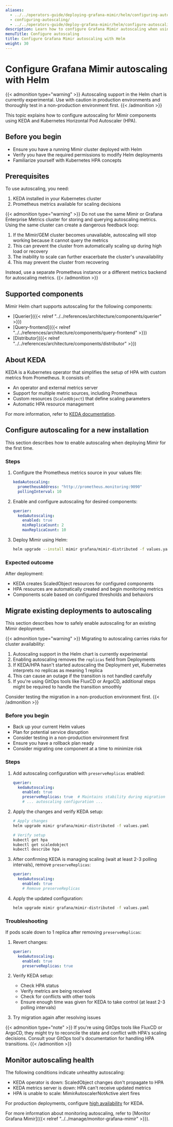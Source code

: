 ```yaml
---
aliases:
  - ../../operators-guide/deploying-grafana-mimir/helm/configuring-autoscaling/
  - configuring-autoscaling/
  - ../../operators-guide/deploy-grafana-mimir/helm/configure-autoscaling/
description: Learn how to configure Grafana Mimir autoscaling when using Helm.
menuTitle: Configure autoscaling
title: Configure Grafana Mimir autoscaling with Helm
weight: 30
---
```


# Configure Grafana Mimir autoscaling with Helm

{{< admonition type="warning" >}}
Autoscaling support in the Helm chart is currently experimental. Use with caution in production environments and thoroughly test in a non-production environment first.
{{< /admonition >}}

This topic explains how to configure autoscaling for Mimir components using KEDA and Kubernetes Horizontal Pod Autoscaler (HPA).

## Before you begin

- Ensure you have a running Mimir cluster deployed with Helm
- Verify you have the required permissions to modify Helm deployments
- Familiarize yourself with Kubernetes HPA concepts

## Prerequisites

To use autoscaling, you need:

1. KEDA installed in your Kubernetes cluster
2. Prometheus metrics available for scaling decisions

{{< admonition type="warning" >}}
Do not use the same Mimir or Grafana Enterprise Metrics cluster for storing and querying autoscaling metrics. Using the same cluster can create a dangerous feedback loop:

1. If the Mimir/GEM cluster becomes unavailable, autoscaling will stop working because it cannot query the metrics
2. This can prevent the cluster from automatically scaling up during high load or recovery
3. The inability to scale can further exacerbate the cluster's unavailability
4. This may prevent the cluster from recovering

Instead, use a separate Prometheus instance or a different metrics backend for autoscaling metrics.
{{< /admonition >}}

## Supported components

Mimir Helm chart supports autoscaling for the following components:

- [Querier]({{< relref "../../references/architecture/components/querier" >}})
- [Query-frontend]({{< relref "../../references/architecture/components/query-frontend" >}})
- [Distributor]({{< relref "../../references/architecture/components/distributor" >}})

## About KEDA

KEDA is a Kubernetes operator that simplifies the setup of HPA with custom metrics from Prometheus. It consists of:

- An operator and external metrics server
- Support for multiple metric sources, including Prometheus
- Custom resources (`ScaledObject`) that define scaling parameters
- Automatic HPA resource management

For more information, refer to [KEDA documentation](https://keda.sh).

## Configure autoscaling for a new installation

This section describes how to enable autoscaling when deploying Mimir for the first time.

### Steps

1. Configure the Prometheus metrics source in your values file:
   ```yaml
   kedaAutoscaling:
     prometheusAddress: "http://prometheus.monitoring:9090"
     pollingInterval: 10
   ```

2. Enable and configure autoscaling for desired components:
   ```yaml
   querier:
     kedaAutoscaling:
       enabled: true
       minReplicaCount: 2
       maxReplicaCount: 10
   ```

3. Deploy Mimir using Helm:
   ```bash
   helm upgrade --install mimir grafana/mimir-distributed -f values.yaml
   ```

### Expected outcome

After deployment:
- KEDA creates ScaledObject resources for configured components
- HPA resources are automatically created and begin monitoring metrics
- Components scale based on configured thresholds and behaviors

## Migrate existing deployments to autoscaling

This section describes how to safely enable autoscaling for an existing Mimir deployment.

{{< admonition type="warning" >}}
Migrating to autoscaling carries risks for cluster availability:

1. Autoscaling support in the Helm chart is currently experimental
2. Enabling autoscaling removes the `replicas` field from Deployments
3. If KEDA/HPA hasn't started autoscaling the Deployment yet, Kubernetes interprets no replicas as meaning 1 replica
4. This can cause an outage if the transition is not handled carefully
5. If you're using GitOps tools like FluxCD or ArgoCD, additional steps might be required to handle the transition smoothly

Consider testing the migration in a non-production environment first.
{{< /admonition >}}

### Before you begin

- Back up your current Helm values
- Plan for potential service disruption
- Consider testing in a non-production environment first
- Ensure you have a rollback plan ready
- Consider migrating one component at a time to minimize risk

### Steps

1. Add autoscaling configuration with `preserveReplicas` enabled:
   ```yaml
   querier:
     kedaAutoscaling:
       enabled: true
       preserveReplicas: true  # Maintains stability during migration
       # ... autoscaling configuration ...
   ```

2. Apply the changes and verify KEDA setup:
   ```bash
   # Apply changes
   helm upgrade mimir grafana/mimir-distributed -f values.yaml

   # Verify setup
   kubectl get hpa
   kubectl get scaledobject
   kubectl describe hpa
   ```

3. After confirming KEDA is managing scaling (wait at least 2-3 polling intervals), remove `preserveReplicas`:
   ```yaml
   querier:
     kedaAutoscaling:
       enabled: true
       # Remove preserveReplicas
   ```

4. Apply the updated configuration:
   ```bash
   helm upgrade mimir grafana/mimir-distributed -f values.yaml
   ```

### Troubleshooting

If pods scale down to 1 replica after removing `preserveReplicas`:

1. Revert changes:
   ```yaml
   querier:
     kedaAutoscaling:
       enabled: true
       preserveReplicas: true
   ```

2. Verify KEDA setup:
   - Check HPA status
   - Verify metrics are being received
   - Check for conflicts with other tools
   - Ensure enough time was given for KEDA to take control (at least 2-3 polling intervals)

3. Try migration again after resolving issues

{{< admonition type="note" >}}
If you're using GitOps tools like FluxCD or ArgoCD, they might try to reconcile the state and conflict with HPA's scaling decisions. Consult your GitOps tool's documentation for handling HPA transitions.
{{< /admonition >}}

## Monitor autoscaling health

The following conditions indicate unhealthy autoscaling:

- KEDA operator is down: ScaledObject changes don't propagate to HPA
- KEDA metrics server is down: HPA can't receive updated metrics
- HPA is unable to scale: MimirAutoscalerNotActive alert fires

For production deployments, configure [high availability](https://keda.sh/docs/latest/operate/cluster/#high-availability) for KEDA.

For more information about monitoring autoscaling, refer to [Monitor Grafana Mimir]({{< relref "../../manage/monitor-grafana-mimir" >}}). 
